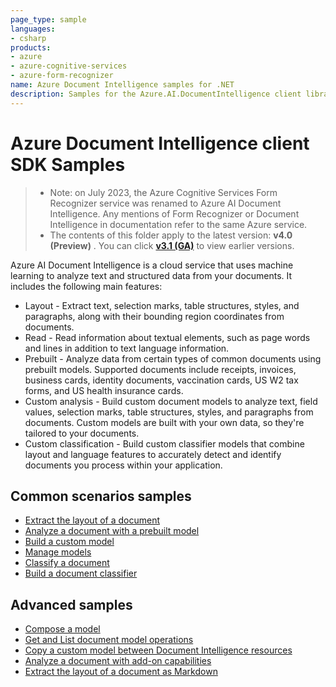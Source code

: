 ```yaml
---
page_type: sample
languages:
- csharp
products:
- azure
- azure-cognitive-services
- azure-form-recognizer
name: Azure Document Intelligence samples for .NET
description: Samples for the Azure.AI.DocumentIntelligence client library
---
```


# Azure Document Intelligence client SDK Samples

>- Note: on July 2023, the Azure Cognitive Services Form Recognizer service was renamed to Azure AI Document Intelligence. Any mentions of Form Recognizer or Document Intelligence in documentation refer to the same Azure service.
>- The contents of this folder apply to the latest version: **v4.0 (Preview)** . 
You can click  **[v3.1 (GA)](../v3.1(GA)/.NET(v3.1_GA))**  to view earlier versions.

Azure AI Document Intelligence is a cloud service that uses machine learning to analyze text and structured data from your documents. It includes the following main features:

- Layout - Extract text, selection marks, table structures, styles, and paragraphs, along with their bounding region coordinates from documents.
- Read - Read information about textual elements, such as page words and lines in addition to text language information.
- Prebuilt - Analyze data from certain types of common documents using prebuilt models. Supported documents include receipts, invoices, business cards, identity documents, vaccination cards, US W2 tax forms, and US health insurance cards.
- Custom analysis - Build custom document models to analyze text, field values, selection marks, table structures, styles, and paragraphs from documents. Custom models are built with your own data, so they're tailored to your documents.
- Custom classification - Build custom classifier models that combine layout and language features to accurately detect and identify documents you process within your application.

## Common scenarios samples
- [Extract the layout of a document](Sample_ExtractLayout.md)
- [Analyze a document with a prebuilt model](Sample_AnalyzeWithPrebuiltModel.md)
- [Build a custom model](Sample_BuildCustomModel.md)
- [Manage models](Sample_ManageModels.md)
- [Classify a document](Sample_ClassifyDocument.md)
- [Build a document classifier](Sample_BuildDocumentClassifier.md)

## Advanced samples
- [Compose a model](Sample_ModelCompose.md)
- [Get and List document model operations](Sample_GetAndListOperations.md)
- [Copy a custom model between Document Intelligence resources](Sample_CopyCustomModel.md)
- [Analyze a document with add-on capabilities](Sample_AddOnCapabilities.md)
- [Extract the layout of a document as Markdown](Sample_ExtractLayoutAsMarkdown.md)
